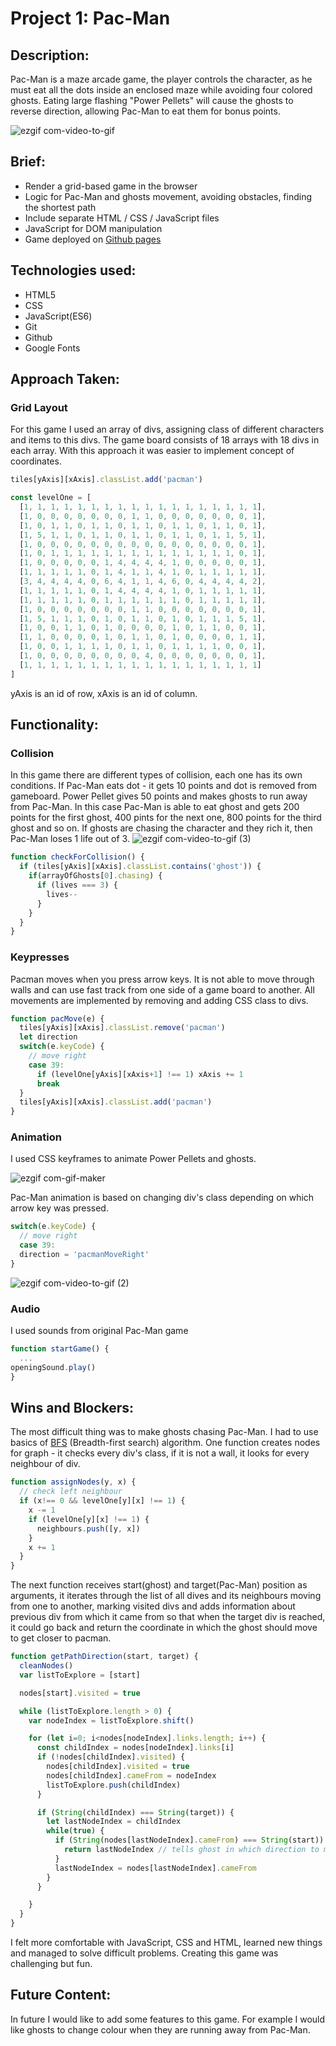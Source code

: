 # Project 1: Pac-Man

## Description:
Pac-Man is a maze arcade game, the player controls the character, as he must eat all the dots inside an enclosed maze while avoiding four colored ghosts. Eating large flashing "Power Pellets" will cause the ghosts to reverse direction, allowing Pac-Man to eat them for bonus points.

![ezgif com-video-to-gif](https://user-images.githubusercontent.com/51081298/61522791-fb0f7580-aa0a-11e9-9d2d-e510de2a2b51.gif)


## Brief:
* Render a grid-based game in the browser
* Logic for Pac-Man and ghosts movement, avoiding obstacles, finding the shortest path
* Include separate HTML / CSS / JavaScript files
* JavaScript for DOM manipulation
* Game deployed on [Github pages](https://ducankir.github.io/pacman/)

## Technologies used:
* HTML5
* CSS
* JavaScript(ES6)
* Git
* Github
* Google Fonts

## Approach Taken:
### Grid Layout
For this game I used an array of divs, assigning class of different characters and items to this divs. The game board consists of 18 arrays with 18 divs in each array. With this approach it was easier to implement concept of coordinates.
``` js
tiles[yAxis][xAxis].classList.add('pacman')

const levelOne = [
  [1, 1, 1, 1, 1, 1, 1, 1, 1, 1, 1, 1, 1, 1, 1, 1, 1, 1],
  [1, 0, 0, 0, 0, 0, 0, 0, 1, 1, 0, 0, 0, 0, 0, 0, 0, 1],
  [1, 0, 1, 1, 0, 1, 1, 0, 1, 1, 0, 1, 1, 0, 1, 1, 0, 1],
  [1, 5, 1, 1, 0, 1, 1, 0, 1, 1, 0, 1, 1, 0, 1, 1, 5, 1],
  [1, 0, 0, 0, 0, 0, 0, 0, 0, 0, 0, 0, 0, 0, 0, 0, 0, 1],
  [1, 0, 1, 1, 1, 1, 1, 1, 1, 1, 1, 1, 1, 1, 1, 1, 0, 1],
  [1, 0, 0, 0, 0, 0, 1, 4, 4, 4, 4, 1, 0, 0, 0, 0, 0, 1],
  [1, 1, 1, 1, 1, 0, 1, 4, 1, 1, 4, 1, 0, 1, 1, 1, 1, 1],
  [3, 4, 4, 4, 4, 0, 6, 4, 1, 1, 4, 6, 0, 4, 4, 4, 4, 2],
  [1, 1, 1, 1, 1, 0, 1, 4, 4, 4, 4, 1, 0, 1, 1, 1, 1, 1],
  [1, 1, 1, 1, 1, 0, 1, 1, 1, 1, 1, 1, 0, 1, 1, 1, 1, 1],
  [1, 0, 0, 0, 0, 0, 0, 0, 1, 1, 0, 0, 0, 0, 0, 0, 0, 1],
  [1, 5, 1, 1, 1, 0, 1, 0, 1, 1, 0, 1, 0, 1, 1, 1, 5, 1],
  [1, 0, 0, 1, 1, 0, 1, 0, 0, 0, 0, 1, 0, 1, 1, 0, 0, 1],
  [1, 1, 0, 0, 0, 0, 1, 0, 1, 1, 0, 1, 0, 0, 0, 0, 1, 1],
  [1, 0, 0, 1, 1, 1, 1, 0, 1, 1, 0, 1, 1, 1, 1, 0, 0, 1],
  [1, 0, 0, 0, 0, 0, 0, 0, 0, 4, 0, 0, 0, 0, 0, 0, 0, 1],
  [1, 1, 1, 1, 1, 1, 1, 1, 1, 1, 1, 1, 1, 1, 1, 1, 1, 1]
]
```
yAxis is an id of row, xAxis is an id of column.

## Functionality:

### Collision
In this game there are different types of collision, each one has its own conditions. If Pac-Man eats dot - it gets 10 points and dot is removed from gameboard. Power Pellet gives 50 points and makes ghosts to run away from Pac-Man. In this case Pac-Man is able to eat ghost and gets 200 points for the first ghost, 400 pints for the next one, 800 points for the third ghost and so on. If ghosts are chasing the character and they rich it, then Pac-Man loses 1 life out of 3.
![ezgif com-video-to-gif (3)](https://user-images.githubusercontent.com/51081298/61534160-ada10180-aa26-11e9-9de4-32cf4e2d8435.gif)


```js
function checkForCollision() {
  if (tiles[yAxis][xAxis].classList.contains('ghost')) {
    if(arrayOfGhosts[0].chasing) {
      if (lives === 3) {
        lives--
      }
    }
  }
}
```

### Keypresses
Pacman moves when you press arrow keys. It is not able to move through walls and can use fast track from one side of a game board to another. All movements are implemented by removing and adding CSS class to divs.

```js
function pacMove(e) {
  tiles[yAxis][xAxis].classList.remove('pacman')
  let direction
  switch(e.keyCode) {
    // move right
    case 39:
      if (levelOne[yAxis][xAxis+1] !== 1) xAxis += 1
      break
  }
  tiles[yAxis][xAxis].classList.add('pacman')
}
```

### Animation
I used CSS keyframes to animate Power Pellets and ghosts.

![ezgif com-gif-maker](https://user-images.githubusercontent.com/51081298/61528680-4e87c080-aa17-11e9-8245-d7a7ec8555a8.gif)

Pac-Man animation is based on changing div's class depending on which arrow key was pressed.

```js
switch(e.keyCode) {
  // move right
  case 39:
  direction = 'pacmanMoveRight'
}
```
![ezgif com-video-to-gif (2)](https://user-images.githubusercontent.com/51081298/61529194-b12d8c00-aa18-11e9-89ab-b6800fe14eb9.gif)

### Audio
I used sounds from original Pac-Man game

```js
function startGame() {
  ...
openingSound.play()
}
```

## Wins and Blockers:

The most difficult thing was to make ghosts chasing Pac-Man. I had to use basics of [BFS](https://en.wikipedia.org/wiki/Breadth-first_search) (Breadth-first search) algorithm. One function creates nodes for graph - it checks every div's class, if it is not a wall, it looks for every neighbour of div.
```js
function assignNodes(y, x) {
  // check left neighbour
  if (x!== 0 && levelOne[y][x] !== 1) {
    x -= 1
    if (levelOne[y][x] !== 1) {
      neighbours.push([y, x])
    }
    x += 1
  }
}
```
The next function receives start(ghost) and target(Pac-Man) position as arguments, it iterates through the list of all dives and its neighbours moving from one to another, marking visited divs and adds information about previous div from which it came from so that when the target div is reached, it could go back and return the coordinate in which the ghost should move to get closer to pacman.

```js
function getPathDirection(start, target) {
  cleanNodes()
  var listToExplore = [start]

  nodes[start].visited = true

  while (listToExplore.length > 0) {
    var nodeIndex = listToExplore.shift()

    for (let i=0; i<nodes[nodeIndex].links.length; i++) {
      const childIndex = nodes[nodeIndex].links[i]
      if (!nodes[childIndex].visited) {
        nodes[childIndex].visited = true
        nodes[childIndex].cameFrom = nodeIndex
        listToExplore.push(childIndex)
      }

      if (String(childIndex) === String(target)) {
        let lastNodeIndex = childIndex
        while(true) {
          if (String(nodes[lastNodeIndex].cameFrom) === String(start)) {
            return lastNodeIndex // tells ghost in which direction to move
          }
          lastNodeIndex = nodes[lastNodeIndex].cameFrom
        }
      }

    }
  }
}
```
I felt more comfortable with JavaScript, CSS and HTML, learned new things and managed to solve difficult problems. Creating this game was challenging but fun.

## Future Content:
In future I would like to add some features to this game. For example I would like ghosts to change colour when they are running away from Pac-Man.
